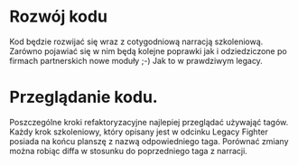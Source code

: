 # Rozwój kodu

Kod będzie rozwijać się wraz z cotygodniową narracją szkoleniową. 
Zarówno pojawiać się w nim będą kolejne poprawki jak i odziedziczone po firmach partnerskich nowe moduły ;-) Jak to w prawdziwym legacy.

# Przeglądanie kodu.

Poszczególne kroki refaktoryzacyjne najlepiej przeglądać używająć tagów. Każdy krok szkoleniowy, który opisany jest w odcinku Legacy Fighter posiada na końcu planszę z nazwą odpowiedniego taga. Porównać zmiany można robiąc diffa w stosunku do poprzedniego taga z narracji.
